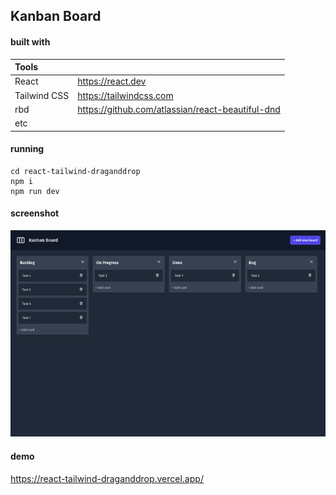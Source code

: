 ## Kanban Board

#### built with

| Tools  |  |
| :--- | :--- |
| React  | https://react.dev  |
| Tailwind CSS | https://tailwindcss.com  |
| rbd | https://github.com/atlassian/react-beautiful-dnd |
| etc |  |


#### running
```
cd react-tailwind-draganddrop
npm i
npm run dev
```
#### screenshot
![Kanban Board](screenshot/drag-and-drop.png)

#### demo
https://react-tailwind-draganddrop.vercel.app/
